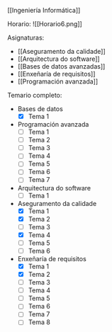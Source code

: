 [[Ingeniería Informática]]

Horario:
![[Horario6.png]]

Asignaturas:
+ [[Aseguramento da calidade]]
+ [[Arquitectura do software]]
+ [[Bases de datos avanzadas]]
+ [[Enxeñaría de requisitos]]
+ [[Programación avanzada]]

Temario completo:
+ Bases de datos
	+ [x] Tema 1
+ Programación avanzada
	+ [ ] Tema 1
	+ [ ] Tema 2
	+ [ ] Tema 3
	+ [ ] Tema 4
	+ [ ] Tema 5
	+ [ ] Tema 6
	+ [ ] Tema 7
+ Arquitectura do software
	+ [ ] Tema 1
+ Aseguramento da calidade
	+ [x] Tema 1
	+ [x] Tema 2
	+ [ ] Tema 3
	+ [x] Tema 4
	+ [ ] Tema 5
	+ [ ] Tema 6
+ Enxeñaría de requisitos
	+ [x] Tema 1
	+ [x] Tema 2
	+ [ ] Tema 3
	+ [ ] Tema 4
	+ [ ] Tema 5
	+ [ ] Tema 6
	+ [ ] Tema 7
	+ [ ] Tema 8
